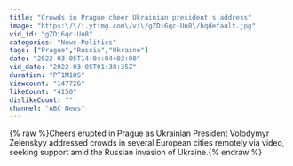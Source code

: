 ```yaml
---
title: "Crowds in Prague cheer Ukrainian president's address"
image: "https:\/\/i.ytimg.com\/vi\/gZDi6qc-Uu8\/hqdefault.jpg"
vid_id: "gZDi6qc-Uu8"
categories: "News-Politics"
tags: ["Prague","Russia","Ukraine"]
date: "2022-03-05T14:04:04+03:00"
vid_date: "2022-03-05T01:38:35Z"
duration: "PT1M10S"
viewcount: "147726"
likeCount: "4150"
dislikeCount: ""
channel: "ABC News"
---
```

{% raw %}Cheers erupted in Prague as Ukrainian President Volodymyr Zelenskyy addressed crowds in several European cities remotely via video, seeking support amid the Russian invasion of Ukraine.{% endraw %}
